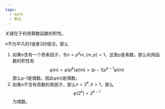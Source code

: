 ```yaml
---
tags:
  - math
  - 数论
---
```


关键在于利用算数函数的积性。

n不为平凡的1或者2的情况，那么

1. 如果n含有一个奇素因子，令$n=p^km,(m,p)=1$，这里p是素数。那么利用函数的积性有$$\varphi (n)=\varphi(p^k)\varphi(m)=(p-1)p^{k-1}\varphi(m)$$那么p-1是偶数。因此$\varphi(n)$是偶数。
2. 如果n不含有奇数的素因子，那么$n = 2^k,k> 1$，那么$$\varphi(2^k)=2^{k-1}$$为偶数。

